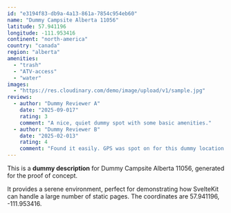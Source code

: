 ```yaml
---
id: "e3194f83-db9a-4a13-861a-7854c954eb60"
name: "Dummy Campsite Alberta 11056"
latitude: 57.941196
longitude: -111.953416
continent: "north-america"
country: "canada"
region: "alberta"
amenities:
  - "trash"
  - "ATV-access"
  - "water"
images:
  - "https://res.cloudinary.com/demo/image/upload/v1/sample.jpg"
reviews:
  - author: "Dummy Reviewer A"
    date: "2025-09-017"
    rating: 3
    comment: "A nice, quiet dummy spot with some basic amenities."
  - author: "Dummy Reviewer B"
    date: "2025-02-013"
    rating: 4
    comment: "Found it easily. GPS was spot on for this dummy location."
---
```


This is a **dummy description** for Dummy Campsite Alberta 11056, generated for the proof of concept.

It provides a serene environment, perfect for demonstrating how SvelteKit can handle a large number of static pages. The coordinates are 57.941196, -111.953416.
